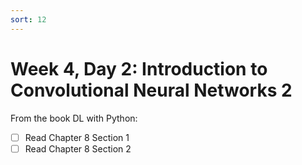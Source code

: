 ```yaml
---
sort: 12
---
```


# Week 4, Day 2: Introduction to Convolutional Neural Networks 2

From the book DL with Python:
- [ ] Read Chapter 8 Section 1
- [ ] Read Chapter 8 Section 2
